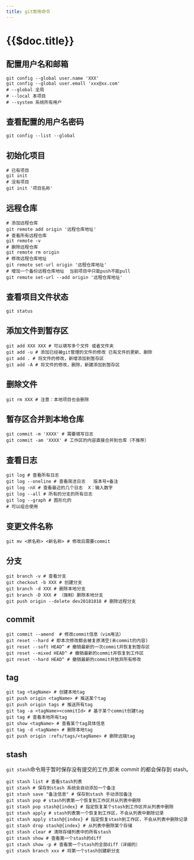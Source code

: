 ```yaml
---
title: git常用命令
---
```


# {{$doc.title}}

## 配置用户名和邮箱

```shell
git config --global user.name 'XXX'
git config --global user.emall 'xxx@xx.com'
# --global 全局
# --local 本项目
# --system 系统所有用户
```

## 查看配置的用户名密码

```shell
git config --list --global
```

## 初始化项目

```shell
# 已有项目
git init
# 没有项目
git init '项目名称'
```

## 远程仓库

```shell
# 添加远程仓库
git remote add origin '远程仓库地址'
# 查看所有远程仓库
git remote -v
# 删除远程仓库
git remote rm origin
# 修改远程仓库地址
git remote set-url origin '远程仓库地址'
# 增加一个备份远程仓库地址  当前项目中只能push不能pull
git remote set-url --add origin '远程仓库地址'
```

## 查看项目文件状态

```shell
git status
```

## 添加文件到暂存区

```shell
git add XXX XXX # 可以填写多个文件 或者文件夹
git add -u # 添加已经被git管理的文件的修改 已有文件的更新、删除
git add . # 将文件的修改，新增添加到暂存区
git add -A # 将文件的修改，删除，新建添加到暂存区
```

## 删除文件

```shell
git rm XXX # 注意：本地项目也会删除
```

## 暂存区合并到本地仓库

```shell
git commit -m 'XXXX' # 需要填写日志
git commit -am 'XXXX' # 工作区的内容直接合并到仓库（不推荐）
```

## 查看日志

```shell
git log # 查看所有日志
git log --oneline # 查看简洁日志   版本号+备注
git log -nX # 查看最近的几个日志  X：输入数字
git log --all # 所有的分支的所有日志
git log --graph # 图形化的
# 可以组合使用
```

## 变更文件名称

```shell
git mv <原名称> <新名称> # 修改后需要commit
```

## 分支

```shell
git branch -v # 查看分支
git checkout -b XXX # 创建分支
git branch -d XXX # 删除本地分支
git branch -D XXX # （强制）删除本地分支
git push origin --delete dev20181018 # 删除远程分支
```

## commit

```shell
git commit --amend  # 修改commit信息（vim用法）
git reset --hard # 即本次修改都会被复原清空(未commit的内容)
git reset --soft HEAD^ # 撤销最新的一次commit并恢复到暂存区
git reset --mixed HEAD^ # 撤销最新的commit并恢复到工作区
git reset --hard HEAD^ # 撤销最新的commit并放弃所有修改
```

## tag

```shell
git tag <tagName> # 创建本地tag
git push origin <tagName> # 推送某个tag
git push origin tags # 推送所有tag
git tag -a <tagName><commitId> # 基于某个commit创建tag
git tag # 查看本地所有tag
git show <tagName> # 查看某个tag具体信息
git tag -d <tagName> # 删除本地tag
git push origin :refs/tags/<tagName> # 删除远端tag
```

## stash

`git stash`命令用于暂时保存没有提交的工作,即未 commit 的都会保存到 stash。

```shell
git stash list # 查看stash列表
git stash # 保存到stash 系统会自动添加一个备注
git stash save "备注信息" # 保存到stash 手动添加备注
git stash pop # stash列表第一个恢复到工作区并从列表中删除
git stash pop stash@{index} # 指定恢复某个stash到工作区并从列表中删除
git stash apply # stash列表第一个恢复到工作区，不会从列表中删除记录
git stash apply stash@{index} # 指定恢复stash到工作区，不会从列表中删除记录
git stash drop stash@{index} # 从列表中删除某个存储
git stash clear # 清除存储列表中的所有stash
git stash show # 查看第一个stash的diff
git stash show -p # 查看第一个stash的全部diff（详细的）
git stash branch xxx # 将第一个stash创建新分支
```
